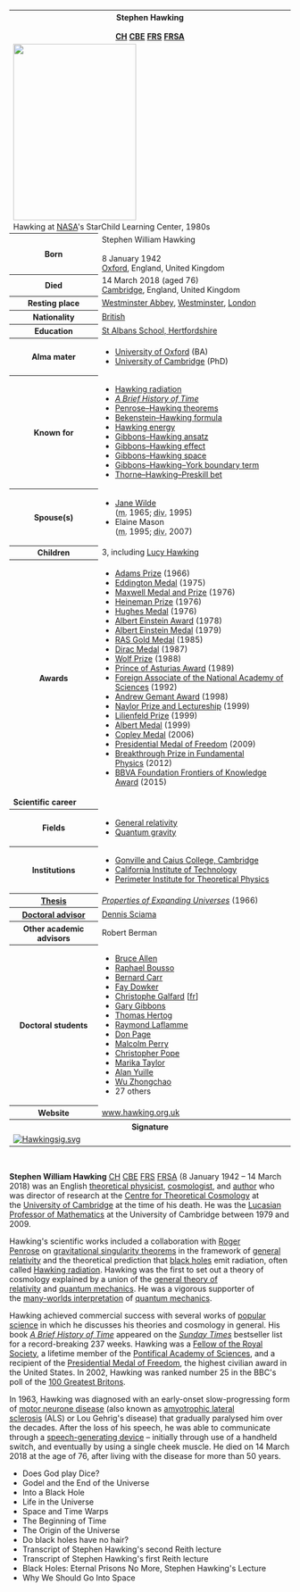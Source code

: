 <table class="infobox biography vcard">
<tbody>
<tr>
<th colspan="2">
<div class="fn">Stephen Hawking</div>
<br />
<div class="honorific-suffix"><span class="noexcerpt nowraplinks"><a class="mw-redirect" title="Companion of Honour" href="https://en.wikipedia.org/wiki/Companion_of_Honour">CH</a>&nbsp;<a class="mw-redirect" title="Commander of the Order of the British Empire" href="https://en.wikipedia.org/wiki/Commander_of_the_Order_of_the_British_Empire">CBE</a>&nbsp;<a title="Fellow of the Royal Society" href="https://en.wikipedia.org/wiki/Fellow_of_the_Royal_Society">FRS</a>&nbsp;<a title="Fellow of the Royal Society of Arts" href="https://en.wikipedia.org/wiki/Fellow_of_the_Royal_Society_of_Arts">FRSA</a></span></div>
</th>
</tr>
<tr>
<td colspan="2"><a class="image" title="Black-and-white photograph of Stephen Hawking at NASA's StarChild Learning Center" href="Stephen_Hawking.jpg"><img src="Stephen_Hawking.jpg" srcset="Stephen_Hawking.jpg" width="220" height="316" data-file-width="250" data-file-height="359" /></a>
<div>Hawking at&nbsp;<a title="NASA" href="https://en.wikipedia.org/wiki/NASA">NASA</a>'s StarChild Learning Center, 1980s</div>
</td>
</tr>
<tr>
<th scope="row">Born</th>
<td>
<div class="nickname">Stephen William Hawking</div>
<br />8 January 1942<br />
<div class="birthplace"><a title="Oxford" href="https://en.wikipedia.org/wiki/Oxford">Oxford</a>, England, United Kingdom</div>
</td>
</tr>
<tr>
<th scope="row">Died</th>
<td>14 March 2018&nbsp;(aged&nbsp;76)<br />
<div class="deathplace"><a title="Cambridge" href="https://en.wikipedia.org/wiki/Cambridge">Cambridge</a>, England, United Kingdom</div>
</td>
</tr>
<tr>
<th scope="row">Resting place</th>
<td class="label"><a title="Westminster Abbey" href="https://en.wikipedia.org/wiki/Westminster_Abbey">Westminster Abbey</a>,&nbsp;<a title="City of Westminster" href="https://en.wikipedia.org/wiki/City_of_Westminster">Westminster</a>,&nbsp;<a title="London" href="https://en.wikipedia.org/wiki/London">London</a></td>
</tr>
<tr>
<th scope="row">Nationality</th>
<td class="category"><a title="British people" href="https://en.wikipedia.org/wiki/British_people">British</a></td>
</tr>
<tr>
<th scope="row">Education</th>
<td><a title="St Albans School, Hertfordshire" href="https://en.wikipedia.org/wiki/St_Albans_School,_Hertfordshire">St Albans School, Hertfordshire</a></td>
</tr>
<tr>
<th scope="row">Alma&nbsp;mater</th>
<td>
<div class="plainlist">
<ul>
<li><a title="University of Oxford" href="https://en.wikipedia.org/wiki/University_of_Oxford">University of Oxford</a>&nbsp;(BA)</li>
<li><a title="University of Cambridge" href="https://en.wikipedia.org/wiki/University_of_Cambridge">University of Cambridge</a>&nbsp;(PhD)</li>
</ul>
</div>
</td>
</tr>
<tr>
<th scope="row">Known&nbsp;for</th>
<td>
<div class="plainlist">
<ul>
<li><a title="Hawking radiation" href="https://en.wikipedia.org/wiki/Hawking_radiation">Hawking radiation</a></li>
<li><em><a title="A Brief History of Time" href="https://en.wikipedia.org/wiki/A_Brief_History_of_Time">A Brief History of Time</a></em></li>
<li><a title="Penrose&ndash;Hawking singularity theorems" href="https://en.wikipedia.org/wiki/Penrose%E2%80%93Hawking_singularity_theorems">Penrose&ndash;Hawking theorems</a></li>
<li><a class="mw-redirect" title="Bekenstein&ndash;Hawking formula" href="https://en.wikipedia.org/wiki/Bekenstein%E2%80%93Hawking_formula">Bekenstein&ndash;Hawking formula</a></li>
<li><a title="Hawking energy" href="https://en.wikipedia.org/wiki/Hawking_energy">Hawking energy</a></li>
<li><a title="Gibbons&ndash;Hawking ansatz" href="https://en.wikipedia.org/wiki/Gibbons%E2%80%93Hawking_ansatz">Gibbons&ndash;Hawking ansatz</a></li>
<li><a title="Gibbons&ndash;Hawking effect" href="https://en.wikipedia.org/wiki/Gibbons%E2%80%93Hawking_effect">Gibbons&ndash;Hawking effect</a></li>
<li><a title="Gibbons&ndash;Hawking space" href="https://en.wikipedia.org/wiki/Gibbons%E2%80%93Hawking_space">Gibbons&ndash;Hawking space</a></li>
<li><a title="Gibbons&ndash;Hawking&ndash;York boundary term" href="https://en.wikipedia.org/wiki/Gibbons%E2%80%93Hawking%E2%80%93York_boundary_term">Gibbons&ndash;Hawking&ndash;York boundary term</a></li>
<li><a title="Thorne&ndash;Hawking&ndash;Preskill bet" href="https://en.wikipedia.org/wiki/Thorne%E2%80%93Hawking%E2%80%93Preskill_bet">Thorne&ndash;Hawking&ndash;Preskill bet</a></li>
</ul>
</div>
</td>
</tr>
<tr>
<th scope="row"><span class="nowrap">Spouse(s)</span></th>
<td>
<div class="plainlist">
<ul>
<li>
<div><a title="Jane Hawking" href="https://en.wikipedia.org/wiki/Jane_Hawking">Jane Wilde</a><br />(<abbr title="married">m.</abbr>&nbsp;<span class="rt-commentedText" title="14 July 1965">1965</span>;&nbsp;<abbr title="divorced">div.</abbr>&nbsp;1995)</div>
</li>
<li>
<div>Elaine Mason<br />(<abbr title="married">m.</abbr>&nbsp;<span class="rt-commentedText" title="September 1995">1995</span>;&nbsp;<abbr title="divorced">div.</abbr>&nbsp;2007)</div>
</li>
</ul>
</div>
</td>
</tr>
<tr>
<th scope="row">Children</th>
<td>3, including&nbsp;<a title="Lucy Hawking" href="https://en.wikipedia.org/wiki/Lucy_Hawking">Lucy Hawking</a></td>
</tr>
<tr>
<th scope="row">Awards</th>
<td>
<div class="plainlist">
<ul>
<li><a title="Adams Prize" href="https://en.wikipedia.org/wiki/Adams_Prize">Adams Prize</a>&nbsp;(1966)</li>
<li><a title="Eddington Medal" href="https://en.wikipedia.org/wiki/Eddington_Medal">Eddington Medal</a>&nbsp;(1975)</li>
<li><a class="mw-redirect" title="Maxwell Medal and Prize" href="https://en.wikipedia.org/wiki/Maxwell_Medal_and_Prize">Maxwell Medal and Prize</a>&nbsp;(1976)</li>
<li><a title="Dannie Heineman Prize for Mathematical Physics" href="https://en.wikipedia.org/wiki/Dannie_Heineman_Prize_for_Mathematical_Physics">Heineman Prize</a>&nbsp;(1976)</li>
<li><a title="Hughes Medal" href="https://en.wikipedia.org/wiki/Hughes_Medal">Hughes Medal</a>&nbsp;(1976)</li>
<li><a title="Albert Einstein Award" href="https://en.wikipedia.org/wiki/Albert_Einstein_Award">Albert Einstein Award</a>&nbsp;(1978)</li>
<li><a title="Albert Einstein Medal" href="https://en.wikipedia.org/wiki/Albert_Einstein_Medal">Albert Einstein Medal</a>&nbsp;(1979)</li>
<li><a title="Gold Medal of the Royal Astronomical Society" href="https://en.wikipedia.org/wiki/Gold_Medal_of_the_Royal_Astronomical_Society">RAS Gold Medal</a>&nbsp;(1985)</li>
<li><a class="mw-redirect" title="Dirac Prize" href="https://en.wikipedia.org/wiki/Dirac_Prize#Paul_Dirac_Medal_and_Prize">Dirac Medal</a>&nbsp;(1987)</li>
<li><a title="Wolf Prize" href="https://en.wikipedia.org/wiki/Wolf_Prize">Wolf Prize</a>&nbsp;(1988)</li>
<li><a class="mw-redirect" title="Prince of Asturias Awards" href="https://en.wikipedia.org/wiki/Prince_of_Asturias_Awards">Prince of Asturias Award</a>&nbsp;(1989)</li>
<li><a class="mw-redirect" title="Foreign Associate of the National Academy of Sciences" href="https://en.wikipedia.org/wiki/Foreign_Associate_of_the_National_Academy_of_Sciences">Foreign Associate of the National Academy of Sciences</a>&nbsp;(1992)</li>
<li><a title="Andrew Gemant Award" href="https://en.wikipedia.org/wiki/Andrew_Gemant_Award">Andrew Gemant Award</a>&nbsp;(1998)</li>
<li><a title="Naylor Prize and Lectureship" href="https://en.wikipedia.org/wiki/Naylor_Prize_and_Lectureship">Naylor Prize and Lectureship</a>&nbsp;(1999)</li>
<li><a title="Lilienfeld Prize" href="https://en.wikipedia.org/wiki/Lilienfeld_Prize">Lilienfeld Prize</a>&nbsp;(1999)</li>
<li><a title="Albert Medal (Royal Society of Arts)" href="https://en.wikipedia.org/wiki/Albert_Medal_(Royal_Society_of_Arts)">Albert Medal</a>&nbsp;(1999)</li>
<li><a title="Copley Medal" href="https://en.wikipedia.org/wiki/Copley_Medal">Copley Medal</a>&nbsp;(2006)</li>
<li><a title="Presidential Medal of Freedom" href="https://en.wikipedia.org/wiki/Presidential_Medal_of_Freedom">Presidential Medal of Freedom</a>&nbsp;(2009)</li>
<li><a title="Breakthrough Prize in Fundamental Physics" href="https://en.wikipedia.org/wiki/Breakthrough_Prize_in_Fundamental_Physics">Breakthrough Prize in Fundamental Physics</a>&nbsp;(2012)</li>
<li><a class="mw-redirect" title="BBVA Foundation Frontiers of Knowledge Award" href="https://en.wikipedia.org/wiki/BBVA_Foundation_Frontiers_of_Knowledge_Award">BBVA Foundation Frontiers of Knowledge Award</a>&nbsp;(2015)</li>
</ul>
</div>
</td>
</tr>
<tr>
<td colspan="2"><strong>Scientific career</strong></td>
</tr>
<tr>
<th scope="row">Fields</th>
<td class="category">
<div class="plainlist">
<ul>
<li><a title="General relativity" href="https://en.wikipedia.org/wiki/General_relativity">General relativity</a></li>
<li><a title="Quantum gravity" href="https://en.wikipedia.org/wiki/Quantum_gravity">Quantum gravity</a></li>
</ul>
</div>
</td>
</tr>
<tr>
<th scope="row">Institutions</th>
<td>
<div class="plainlist">
<ul>
<li><a title="Gonville and Caius College, Cambridge" href="https://en.wikipedia.org/wiki/Gonville_and_Caius_College,_Cambridge">Gonville and Caius College, Cambridge</a></li>
<li><a title="California Institute of Technology" href="https://en.wikipedia.org/wiki/California_Institute_of_Technology">California Institute of Technology</a></li>
<li><a title="Perimeter Institute for Theoretical Physics" href="https://en.wikipedia.org/wiki/Perimeter_Institute_for_Theoretical_Physics">Perimeter Institute for Theoretical Physics</a></li>
</ul>
</div>
</td>
</tr>
<tr>
<th scope="row"><a title="Thesis" href="https://en.wikipedia.org/wiki/Thesis">Thesis</a></th>
<td><a class="external text" href="https://doi.org/10.17863/CAM.11283" rel="nofollow"><em>Properties of Expanding Universes</em></a>&nbsp;(1966)</td>
</tr>
<tr>
<th scope="row"><a title="Doctoral advisor" href="https://en.wikipedia.org/wiki/Doctoral_advisor">Doctoral advisor</a></th>
<td><a class="mw-redirect" title="Dennis William Sciama" href="https://en.wikipedia.org/wiki/Dennis_William_Sciama">Dennis Sciama</a></td>
</tr>
<tr>
<th scope="row">Other&nbsp;academic advisors</th>
<td>Robert Berman</td>
</tr>
<tr>
<th scope="row">Doctoral students</th>
<td>
<div class="plainlist">
<ul>
<li><a title="Bruce Allen (physicist)" href="https://en.wikipedia.org/wiki/Bruce_Allen_(physicist)">Bruce Allen</a></li>
<li><a title="Raphael Bousso" href="https://en.wikipedia.org/wiki/Raphael_Bousso">Raphael Bousso</a></li>
<li><a title="Bernard Carr" href="https://en.wikipedia.org/wiki/Bernard_Carr">Bernard Carr</a></li>
<li><a title="Fay Dowker" href="https://en.wikipedia.org/wiki/Fay_Dowker">Fay Dowker</a></li>
<li><a class="new" title="Christophe Galfard (page does not exist)" href="https://en.wikipedia.org/w/index.php?title=Christophe_Galfard&amp;action=edit&amp;redlink=1">Christophe Galfard</a><span class="noprint">&nbsp;[<a class="extiw" title="fr:Christophe Galfard" href="https://fr.wikipedia.org/wiki/Christophe_Galfard">fr</a>]</span></li>
<li><a title="Gary Gibbons" href="https://en.wikipedia.org/wiki/Gary_Gibbons">Gary Gibbons</a></li>
<li><a title="Thomas Hertog" href="https://en.wikipedia.org/wiki/Thomas_Hertog">Thomas Hertog</a></li>
<li><a title="Raymond Laflamme" href="https://en.wikipedia.org/wiki/Raymond_Laflamme">Raymond Laflamme</a></li>
<li><a title="Don Page (physicist)" href="https://en.wikipedia.org/wiki/Don_Page_(physicist)">Don Page</a></li>
<li><a title="Malcolm Perry (physicist)" href="https://en.wikipedia.org/wiki/Malcolm_Perry_(physicist)">Malcolm Perry</a></li>
<li><a title="Christopher Pope" href="https://en.wikipedia.org/wiki/Christopher_Pope">Christopher Pope</a></li>
<li><a title="Marika Taylor" href="https://en.wikipedia.org/wiki/Marika_Taylor">Marika Taylor</a></li>
<li><a title="Alan Yuille" href="https://en.wikipedia.org/wiki/Alan_Yuille">Alan Yuille</a></li>
<li><a title="Wu Zhongchao" href="https://en.wikipedia.org/wiki/Wu_Zhongchao">Wu Zhongchao</a></li>
<li>27 others</li>
</ul>
</div>
</td>
</tr>
<tr>
<th scope="row">Website</th>
<td><span class="url"><a class="external text" href="http://www.hawking.org.uk/" rel="nofollow">www<wbr />.hawking<wbr />.org<wbr />.uk</a></span></td>
</tr>
<tr>
<th colspan="2">Signature</th>
</tr>
<tr>
<td colspan="2"><a class="image" href="Hawkingsig.png"><img src="Hawkingsig.png" srcset="Hawkingsig.png" alt="Hawkingsig.svg" width="150" height="95" data-file-width="384" data-file-height="243" /></a></td>
</tr>
</tbody>
</table>
</br>





<p><strong>Stephen William Hawking</strong>&nbsp;<span class="noexcerpt nowraplinks"><a class="mw-redirect" title="Companion of Honour" href="https://en.wikipedia.org/wiki/Companion_of_Honour">CH</a>&nbsp;<a class="mw-redirect" title="Commander of the Order of the British Empire" href="https://en.wikipedia.org/wiki/Commander_of_the_Order_of_the_British_Empire">CBE</a>&nbsp;<a title="Fellow of the Royal Society" href="https://en.wikipedia.org/wiki/Fellow_of_the_Royal_Society">FRS</a>&nbsp;<a title="Fellow of the Royal Society of Arts" href="https://en.wikipedia.org/wiki/Fellow_of_the_Royal_Society_of_Arts">FRSA</a></span>&nbsp;(8 January 1942 &ndash; 14 March 2018) was an English&nbsp;<a title="Theoretical physics" href="https://en.wikipedia.org/wiki/Theoretical_physics">theoretical physicist</a>,&nbsp;<a title="Cosmology" href="https://en.wikipedia.org/wiki/Cosmology">cosmologist</a>, and&nbsp;<a title="Author" href="https://en.wikipedia.org/wiki/Author">author</a>&nbsp;who was director of research at the&nbsp;<a title="Centre for Theoretical Cosmology" href="https://en.wikipedia.org/wiki/Centre_for_Theoretical_Cosmology">Centre for Theoretical Cosmology</a>&nbsp;at the&nbsp;<a title="University of Cambridge" href="https://en.wikipedia.org/wiki/University_of_Cambridge">University of Cambridge</a>&nbsp;at the time of his death.&nbsp;He was the&nbsp;<a title="Lucasian Professor of Mathematics" href="https://en.wikipedia.org/wiki/Lucasian_Professor_of_Mathematics">Lucasian Professor of Mathematics</a>&nbsp;at the University of Cambridge between 1979 and 2009.</p>
<p>Hawking's scientific works included a collaboration with&nbsp;<a title="Roger Penrose" href="https://en.wikipedia.org/wiki/Roger_Penrose">Roger Penrose</a>&nbsp;on&nbsp;<a title="Penrose&ndash;Hawking singularity theorems" href="https://en.wikipedia.org/wiki/Penrose%E2%80%93Hawking_singularity_theorems">gravitational singularity theorems</a>&nbsp;in the framework of&nbsp;<a title="General relativity" href="https://en.wikipedia.org/wiki/General_relativity">general relativity</a>&nbsp;and the theoretical prediction that&nbsp;<a title="Black hole" href="https://en.wikipedia.org/wiki/Black_hole">black holes</a>&nbsp;emit radiation, often called&nbsp;<a title="Hawking radiation" href="https://en.wikipedia.org/wiki/Hawking_radiation">Hawking radiation</a>. Hawking was the first to set out a theory of cosmology explained by a union of the&nbsp;<a class="mw-redirect" title="General theory of relativity" href="https://en.wikipedia.org/wiki/General_theory_of_relativity">general theory of relativity</a>&nbsp;and&nbsp;<a title="Quantum mechanics" href="https://en.wikipedia.org/wiki/Quantum_mechanics">quantum mechanics</a>. He was a vigorous supporter of the&nbsp;<a title="Many-worlds interpretation" href="https://en.wikipedia.org/wiki/Many-worlds_interpretation">many-worlds interpretation</a>&nbsp;of&nbsp;<a title="Quantum mechanics" href="https://en.wikipedia.org/wiki/Quantum_mechanics">quantum mechanics</a>.</p>
<p>Hawking achieved commercial success with several works of&nbsp;<a title="Popular science" href="https://en.wikipedia.org/wiki/Popular_science">popular science</a>&nbsp;in which he discusses his theories and cosmology in general. His book&nbsp;<em><a title="A Brief History of Time" href="https://en.wikipedia.org/wiki/A_Brief_History_of_Time">A Brief History of Time</a></em>&nbsp;appeared on the&nbsp;<em><a title="The Sunday Times" href="https://en.wikipedia.org/wiki/The_Sunday_Times">Sunday Times</a></em>&nbsp;bestseller list for a record-breaking 237 weeks. Hawking was a&nbsp;<a title="Fellow of the Royal Society" href="https://en.wikipedia.org/wiki/Fellow_of_the_Royal_Society">Fellow of the Royal Society</a>, a lifetime member of the&nbsp;<a title="Pontifical Academy of Sciences" href="https://en.wikipedia.org/wiki/Pontifical_Academy_of_Sciences">Pontifical Academy of Sciences</a>, and a recipient of the&nbsp;<a title="Presidential Medal of Freedom" href="https://en.wikipedia.org/wiki/Presidential_Medal_of_Freedom">Presidential Medal of Freedom</a>, the highest civilian award in the United States. In 2002, Hawking was ranked number 25 in the BBC's poll of the&nbsp;<a title="100 Greatest Britons" href="https://en.wikipedia.org/wiki/100_Greatest_Britons">100 Greatest Britons</a>.</p>
<p>In 1963, Hawking was diagnosed with an early-onset slow-progressing form of&nbsp;<a class="mw-redirect" title="Motor neurone disease" href="https://en.wikipedia.org/wiki/Motor_neurone_disease">motor neurone disease</a>&nbsp;(also known as&nbsp;<a title="Amyotrophic lateral sclerosis" href="https://en.wikipedia.org/wiki/Amyotrophic_lateral_sclerosis">amyotrophic lateral sclerosis</a>&nbsp;(ALS) or Lou Gehrig's disease) that gradually paralysed him over the decades.&nbsp;After the loss of his speech, he was able to communicate through a&nbsp;<a title="Speech-generating device" href="https://en.wikipedia.org/wiki/Speech-generating_device">speech-generating device</a>&nbsp;<em>&ndash;</em>&nbsp;initially through use of a handheld switch, and eventually by using a single cheek muscle. He died on 14 March 2018 at the age of 76, after living with the disease for more than 50 years.</p>












<ul>
                                <li><a target="_blank" href="https://github.com/manjunath5496/Hawking-Lectures/blob/master/hl(1).pdf" style="text-decoration:none;">Does God play Dice? </a></li>
  
<li><a target="_blank" href="https://github.com/manjunath5496/Hawking-Lectures/blob/master/hl(2).pdf" style="text-decoration:none;">Godel and the End of the Universe </a></li>  
  
<li><a target="_blank" href="https://github.com/manjunath5496/Hawking-Lectures/blob/master/hl(3).pdf" style="text-decoration:none;">Into a Black Hole</a></li>
                               
 <li><a target="_blank" href="https://github.com/manjunath5496/Hawking-Lectures/blob/master/hl(4).pdf" style="text-decoration:none;">Life in the Universe</a></li>                              
<li><a target="_blank" href="https://github.com/manjunath5496/Hawking-Lectures/blob/master/hl(5).pdf" style="text-decoration:none;">Space and Time Warps</a></li>
                                <li><a target="_blank" href="https://github.com/manjunath5496/Hawking-Lectures/blob/master/hl(6).pdf" style="text-decoration:none;">The Beginning of Time </a></li>
                <li><a target="_blank" href="https://github.com/manjunath5496/Hawking-Lectures/blob/master/hl(7).pdf" style="text-decoration:none;">The Origin of the Universe </a></li>                                
                                
<li><a target="_blank" href="https://github.com/manjunath5496/Hawking-Lectures/blob/master/hl(8).pdf" style="text-decoration:none;">Do black holes have no hair?</a></li>

<li><a target="_blank" href="https://github.com/manjunath5496/Hawking-Lectures/blob/master/hl(9).pdf" style="text-decoration:none;">Transcript of Stephen Hawking's second Reith lecture </a></li>                                
                                
<li><a target="_blank" href="https://github.com/manjunath5496/Hawking-Lectures/blob/master/hl(10).pdf" style="text-decoration:none;">Transcript of Stephen Hawking's first Reith lecture</a></li>

<li><a target="_blank" href="https://github.com/manjunath5496/Hawking-Lectures/blob/master/hl(11).pdf" style="text-decoration:none;">Black Holes: Eternal Prisons No More, Stephen Hawking's Lecture </a></li>                                
                                
<li><a target="_blank" href="https://github.com/manjunath5496/Hawking-Lectures/blob/master/hl(12).pdf" style="text-decoration:none;">Why We Should Go Into Space</a></li>






</ul>  

